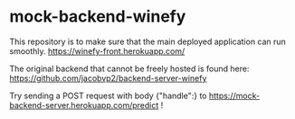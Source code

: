# mock-backend-winefy
This repository is to make sure that the main deployed application can run smoothly.
https://winefy-front.herokuapp.com/                       

The original backend that cannot be freely hosted is found here: https://github.com/jacobvp2/backend-server-winefy 


Try sending a POST request with body {"handle":<username>} to https://mock-backend-server.herokuapp.com/predict !
